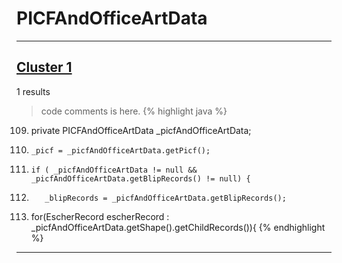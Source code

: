 # PICFAndOfficeArtData

***

## [Cluster 1](./1)
1 results
> code comments is here.
{% highlight java %}
109. private PICFAndOfficeArtData _picfAndOfficeArtData;
137.     _picf = _picfAndOfficeArtData.getPicf();
141.     if ( _picfAndOfficeArtData != null && _picfAndOfficeArtData.getBlipRecords() != null) {
142.        _blipRecords = _picfAndOfficeArtData.getBlipRecords();
514.    for(EscherRecord escherRecord : _picfAndOfficeArtData.getShape().getChildRecords()){
{% endhighlight %}

***

